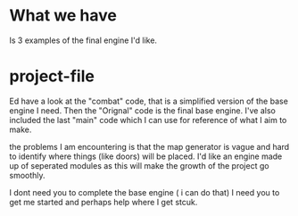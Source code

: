 # What we have
Is 3 examples of the final engine I'd like.

# project-file

Ed have a look at the "combat" code, that is a simplified version of the base engine I need.
Then the "Orignal" code is the final base engine.
I've also included the last "main" code which I can use for reference of what I aim to make.

the problems I am encountering is that the map generator is vague and hard to identify where things (like doors) will be placed.
I'd like an engine made up of seperated modules as this will make the growth of the project go smoothly.

I dont need you to complete the base engine ( i can do that) I need you to get me started and perhaps help where I get stcuk.

